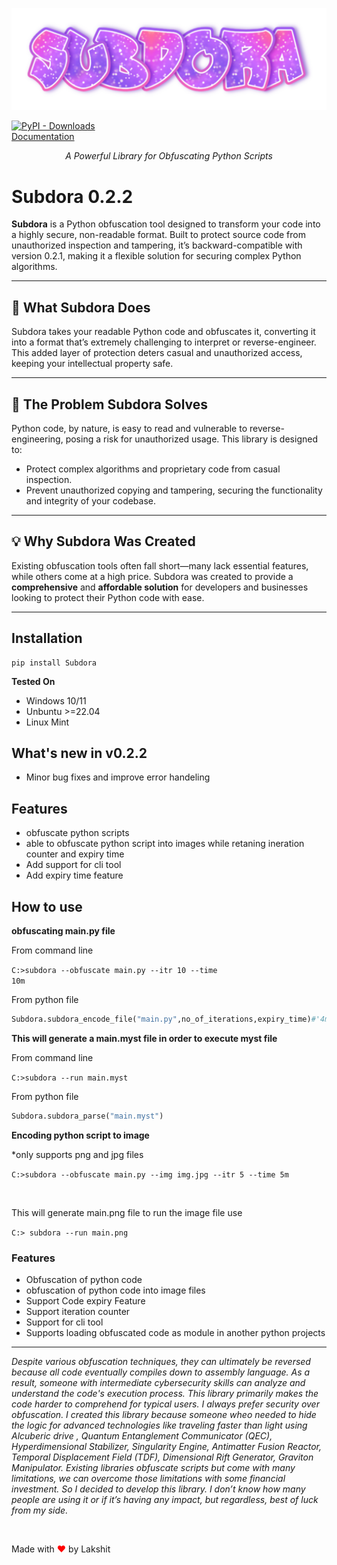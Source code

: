 ![subdora logo](https://raw.githubusercontent.com/Lakshit-Karsoliya/Subdora/main/assets/subdora.png "subdora logo")

[![PyPI - Downloads](https://img.shields.io/pypi/dm/subdora)](https://pypi.org/project/subdora/)<br>
[Documentation](https://lakshit-karsoliya.github.io/Subdora/)

<div align="center">
  <em>A Powerful Library for Obfuscating Python Scripts</em>
</div>





# Subdora 0.2.2

**Subdora** is a Python obfuscation tool designed to transform your code into a highly secure, non-readable format. Built to protect source code from unauthorized inspection and tampering, it’s backward-compatible with version 0.2.1, making it a flexible solution for securing complex Python algorithms.

---

## 🌟 What Subdora Does

Subdora takes your readable Python code and obfuscates it, converting it into a format that’s extremely challenging to interpret or reverse-engineer. This added layer of protection deters casual and unauthorized access, keeping your intellectual property safe.

---

## 🚀 The Problem Subdora Solves

Python code, by nature, is easy to read and vulnerable to reverse-engineering, posing a risk for unauthorized usage. This library is designed to:
- Protect complex algorithms and proprietary code from casual inspection.
- Prevent unauthorized copying and tampering, securing the functionality and integrity of your codebase.

---

## 💡 Why Subdora Was Created

Existing obfuscation tools often fall short—many lack essential features, while others come at a high price. Subdora was created to provide a **comprehensive** and **affordable solution** for developers and businesses looking to protect their Python code with ease.


<hr>
<h2>Installation</h2>

```
pip install Subdora
```

<strong>Tested On</strong>
* Windows 10/11 
* Unbuntu >=22.04 
* Linux Mint 

<h2>What's new in v0.2.2</h2>

* Minor bug fixes and improve error handeling

<h2>Features</h2>

* obfuscate python scripts
* able to obfuscate python script into images while retaning ineration counter and expiry time 
* Add support for cli tool 
* Add expiry time feature

<h2>How to use</h2>

<p><b>obfuscating main.py file</b> </p>

<p>From command line</p>

<code>C:\>subdora --obfuscate main.py --itr 10 --time 10m</code>

<p>From python file </p>

```py
Subdora.subdora_encode_file("main.py",no_of_iterations,expiry_time)#'4m 4h etc'
```

<p><b>This will generate a main.myst file in order to execute myst file</b></p>

<p>From command line</p>

<code>C:\>subdora --run main.myst</code>

<p>From python file</p>

```py
Subdora.subdora_parse("main.myst")
```

<p><b>Encoding python script to image</b></p>
<p>*only supports png and jpg files</p>
<code>C:>subdora --obfuscate main.py --img img.jpg --itr 5 --time 5m</code>

<br><p>This will generate main.png file to run the image file use</p>

<code>C:> subdora --run main.png</code>

<h3>


<h3>Features</h3>

* Obfuscation of python code
* obfuscation of python code into image files
* Support Code expiry Feature
* Support iteration counter
* Support for cli tool
* Supports loading obfuscated code as module in another python projects

<hr>

<i>
<p>Despite various obfuscation techniques, they can ultimately be reversed because all code eventually compiles down to assembly language. As a result, someone with intermediate cybersecurity skills can analyze and understand the code's execution process. This library primarily makes the code harder to comprehend for typical users. I always prefer security over obfuscation. I created this library because someone wheo needed to hide the logic for advanced technologies like traveling faster than light using Alcuberic drive , Quantum Entanglement Communicator (QEC), Hyperdimensional Stabilizer, Singularity Engine, Antimatter Fusion Reactor, Temporal Displacement Field (TDF), Dimensional Rift Generator, Graviton Manipulator. Existing libraries obfuscate scripts but come with many limitations, we can overcome those limitations with some financial investment. So I decided to develop this library. I don’t know how many people are using it or if it’s having any impact, but regardless, best of luck from my side.</p>
</i><br>
  <p>Made with <span style="color: red;">&#10084;</span> by Lakshit</p>



